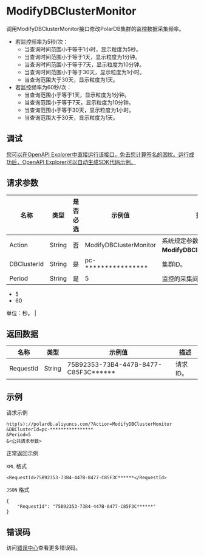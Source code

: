# ModifyDBClusterMonitor

调用ModifyDBClusterMonitor接口修改PolarDB集群的监控数据采集频率。

-   若监控频率为5秒/次：
    -   当查询时间范围小于等于1小时，显示粒度为5秒。
    -   当查询时间范围小于等于1天，显示粒度为1分钟。
    -   当查询时间范围小于等于7天，显示粒度为10分钟。
    -   当查询时间范围小于等于30天，显示粒度为1小时。
    -   当查询范围大于30天，显示粒度为1天。
-   若监控频率为60秒/次：
    -   当查询范围小于等于1天，显示粒度为1分钟。
    -   当查询范围小于等于7天，显示粒度为10分钟。
    -   当查询范围小于等于30天，显示粒度为1小时。
    -   当查询范围大于30天，显示粒度为1天。

## 调试

[您可以在OpenAPI Explorer中直接运行该接口，免去您计算签名的困扰。运行成功后，OpenAPI Explorer可以自动生成SDK代码示例。](https://api.aliyun.com/#product=polardb&api=ModifyDBClusterMonitor&type=RPC&version=2017-08-01)

## 请求参数

|名称|类型|是否必选|示例值|描述|
|--|--|----|---|--|
|Action|String|否|ModifyDBClusterMonitor|系统规定参数，取值：**ModifyDBClusterMonitor**。 |
|DBClusterId|String|是|pc-\*\*\*\*\*\*\*\*\*\*\*\*\*\*\*\*|集群ID。 |
|Period|String|是|5|监控的采集间隔，取值：

 -   5
-   60

 单位：秒。 |

## 返回数据

|名称|类型|示例值|描述|
|--|--|---|--|
|RequestId|String|75B92353-73B4-447B-8477-C85F3C\*\*\*\*\*\*|请求ID。 |

## 示例

请求示例

```
http(s)://polardb.aliyuncs.com/?Action=ModifyDBClusterMonitor
&DBClusterId=pc-****************
&Period=5
&<公共请求参数>
```

正常返回示例

`XML` 格式

```
<RequestId>75B92353-73B4-447B-8477-C85F3C******</RequestId>
```

`JSON` 格式

```
{
	"RequestId": "75B92353-73B4-447B-8477-C85F3C******"
}
```

## 错误码

访问[错误中心](https://error-center.aliyun.com/status/product/polardb)查看更多错误码。

